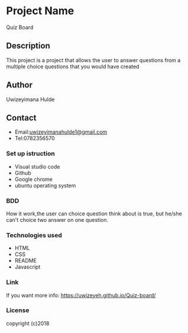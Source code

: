 # Project Name
Quiz Board
## Description
This project is a project that allows the user to answer questions from a multiple choice questions that you would have created
## Author
 Uwizeyimana Hulde
## Contact
* Email:uwizeyimanahulde1@gmail.com
* Tel:0782356570
### Set up istruction
* Visual studio code
* Github
* Google chrome
* ubuntu operating system
### BDD
How it work,the user can choice question think about is true, but he/she can't choice two answer on one question.
### Technologies used
* HTML
* CSS
* README
* Javascript
### Link
If you want more info: https://uwizeyeh.github.io/Quiz-board/

### License
copyright (c)2018